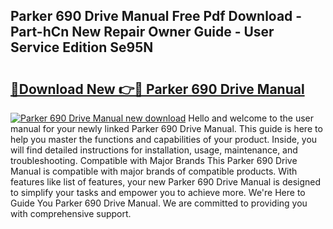 ## Parker 690 Drive Manual Free Pdf Download - Part-hCn New Repair Owner Guide - User Service Edition Se95N

# <h2><a href="http://cf26609.oget.top/?id=Parker+690+Drive+Manual">🔗Download New 👉🔴 Parker 690 Drive Manual</a></h2>

[![Parker 690 Drive Manual new download](https://i.imgur.com/5g1atiW.png)](http://cf26609.oget.top/?id=Parker+690+Drive+Manual)
Hello and welcome to the user manual for your newly linked Parker 690 Drive Manual. This guide is here to help you master the functions and capabilities of your product. Inside, you will find detailed instructions for installation, usage, maintenance, and troubleshooting. Compatible with Major Brands This Parker 690 Drive Manual is compatible with major brands of compatible products. With features like list of features, your new Parker 690 Drive Manual is designed to simplify your tasks and empower you to achieve more. We're Here to Guide You Parker 690 Drive Manual. We are committed to providing you with comprehensive support.
